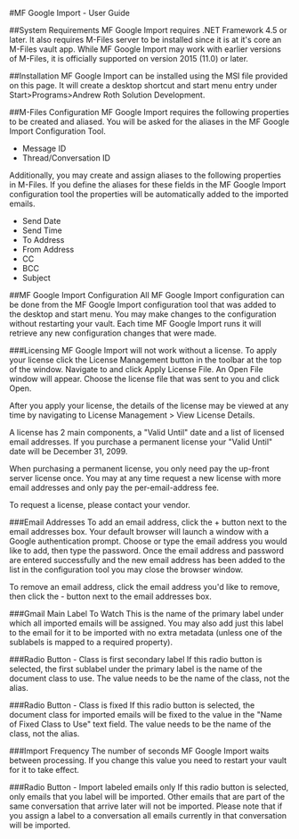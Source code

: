#MF Google Import - User Guide

##System Requirements
MF Google Import requires .NET Framework 4.5 or later. It also requires M-Files server to be installed since it is at it's core an M-Files vault app. While MF Google Import may work with earlier versions of M-Files, it is officially supported on version 2015 (11.0) or later.

##Installation
MF Google Import can be installed using the MSI file provided on this page. It will create a desktop shortcut and start menu entry under Start>Programs>Andrew Roth Solution Development.

##M-Files Configuration
MF Google Import requires the following properties to be created and aliased. You will be asked for the aliases in the MF Google Import Configuration Tool.
* Message ID
* Thread/Conversation ID

Additionally, you may create and assign aliases to the following properties in M-Files. If you define the aliases for these fields in the MF Google Import configuration tool the properties will be automatically added to the imported emails.
* Send Date
* Send Time
* To Address
* From Address
* CC
* BCC
* Subject

##MF Google Import Configuration
All MF Google Import configuration can be done from the MF Google Import configuration tool that was added to the desktop and start menu. You may make changes to the configuration without restarting your vault. Each time MF Google Import runs it will retrieve any new configuration changes that were made.

###Licensing
MF Google Import will not work without a license. To apply your license click the License Management button in the toolbar at the top of the window. Navigate to and click Apply License File. An Open File window will appear. Choose the license file that was sent to you and click Open.

After you apply your license, the details of the license may be viewed at any time by navigating to License Management > View License Details.

A license has 2 main components, a "Valid Until" date and a list of licensed email addresses. If you purchase a permanent license your "Valid Until" date will be December 31, 2099.

When purchasing a permanent license, you only need pay the up-front server license once. You may at any time request a new license with more email addresses and only pay the per-email-address fee.

To request a license, please contact your vendor.

###Email Addresses
To add an email address, click the + button next to the email addresses box. Your default browser will launch a window with a Google authentication prompt. Choose or type the email address you would like to add, then type the password. Once the email address and password are entered successfully and the new email address has been added to the list in the configuration tool you may close the browser window.

To remove an email address, click the email address you'd like to remove, then click the - button next to the email addresses box.

###Gmail Main Label To Watch
This is the name of the primary label under which all imported emails will be assigned. You may also add just this label to the email for it to be imported with no extra metadata (unless one of the sublabels is mapped to a required property).

###Radio Button - Class is first secondary label
If this radio button is selected, the first sublabel under the primary label is the name of the document class to use. The value needs to be the name of the class, not the alias.

###Radio Button - Class is fixed
If this radio button is selected, the document class for imported emails will be fixed to the value in the "Name of Fixed Class to Use" text field. The value needs to be the name of the class, not the alias.

###Import Frequency
The number of seconds MF Google Import waits between processing. If you change this value you need to restart your vault for it to take effect.

###Radio Button - Import labeled emails only
If this radio button is selected, only emails that you label will be imported. Other emails that are part of the same conversation that arrive later will not be imported. Please note that if you assign a label to a conversation all emails currently in that conversation will be imported.
